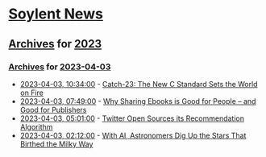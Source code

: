 # [Soylent News](../../../README.md)

## [Archives](../../index.md) for [2023](../index.md)

### [Archives](../../index.md) for [2023-04-03](index.md)

* [2023-04-03, 10:34:00](https://soylentnews.org/article.pl?sid=23/04/02/1335216&from=rss) - [Catch-23: The New C Standard Sets the World on Fire](https://soylentnews.org/article.pl?sid=23/04/02/1335216&from=rss)
* [2023-04-03, 07:49:00](https://soylentnews.org/article.pl?sid=23/04/02/1312201&from=rss) - [Why Sharing Ebooks is Good for People – and Good for Publishers](https://soylentnews.org/article.pl?sid=23/04/02/1312201&from=rss)
* [2023-04-03, 05:01:00](https://soylentnews.org/article.pl?sid=23/04/02/133238&from=rss) - [Twitter Open Sources its Recommendation Algorithm](https://soylentnews.org/article.pl?sid=23/04/02/133238&from=rss)
* [2023-04-03, 02:12:00](https://soylentnews.org/article.pl?sid=23/04/02/1259218&from=rss) - [With AI, Astronomers Dig Up the Stars That Birthed the Milky Way](https://soylentnews.org/article.pl?sid=23/04/02/1259218&from=rss)
